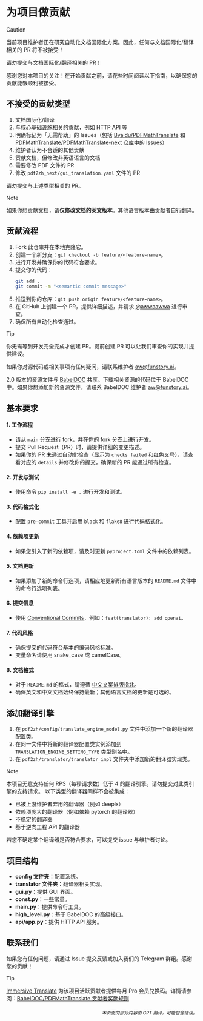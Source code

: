 # 为项目做贡献

> [!CAUTION]
>
> 当前项目维护者正在研究自动化文档国际化方案。因此，任何与文档国际化/翻译相关的 PR 将不被接受！
>
> 请勿提交与文档国际化/翻译相关的 PR！

感谢您对本项目的关注！在开始贡献之前，请花些时间阅读以下指南，以确保您的贡献能够顺利被接受。

## 不接受的贡献类型

1. 文档国际化/翻译
2. 与核心基础设施相关的贡献，例如 HTTP API 等
3. 明确标记为「无需帮助」的 Issues（包括 [Byaidu/PDFMathTranslate](Byaidu/PDFMathTranslate) 和 [PDFMathTranslate/PDFMathTranslate-next](PDFMathTranslate/PDFMathTranslate-next) 仓库中的 Issues）
4. 维护者认为不合适的其他贡献
5. 贡献文档，但修改非英语语言的文档
6. 需要修改 PDF 文件的 PR
7. 修改 `pdf2zh_next/gui_translation.yaml` 文件的 PR

请勿提交与上述类型相关的 PR。

> [!NOTE]
>
> 如果你想贡献文档，请**仅修改文档的英文版本**。其他语言版本由贡献者自行翻译。

## 贡献流程

1. Fork 此仓库并在本地克隆它。
2. 创建一个新分支：`git checkout -b feature/<feature-name>`。
3. 进行开发并确保你的代码符合要求。
4. 提交你的代码：
   ```bash
   git add .
   git commit -m "<semantic commit message>"
   ```
5. 推送到你的仓库：`git push origin feature/<feature-name>`。
6. 在 GitHub 上创建一个 PR，提供详细描述，并请求 [@awwaawwa](https://github.com/awwaawwa) 进行审查。
7. 确保所有自动化检查通过。

> [!TIP]
>
> 你无需等到开发完全完成才创建 PR。提前创建 PR 可以让我们审查你的实现并提供建议。
>
> 如果你对源代码或相关事项有任何疑问，请联系维护者 aw@funstory.ai。
>
> 2.0 版本的资源文件与 [BabelDOC](https://github.com/funstory-ai/BabelDOC) 共享。下载相关资源的代码位于 BabelDOC 中。如果你想添加新的资源文件，请联系 BabelDOC 维护者 aw@funstory.ai。

## 基本要求

<h4 id="sop">1. 工作流程</h4>

   - 请从 `main` 分支进行 fork，并在你的 fork 分支上进行开发。
   - 提交 Pull Request（PR）时，请提供详细的变更描述。
   - 如果你的 PR 未通过自动化检查（显示为 `checks failed` 和红色叉号），请查看对应的 `details` 并修改你的提交，确保新的 PR 能通过所有检查。


<h4 id="开发与测试">2. 开发与测试</h4>

   - 使用命令 `pip install -e .` 进行开发和测试。


<h4 id="格式">3. 代码格式化</h4>

   - 配置 `pre-commit` 工具并启用 `black` 和 `flake8` 进行代码格式化。


<h4 id="requpdate">4. 依赖项更新</h4>

   - 如果您引入了新的依赖项，请及时更新 `pyproject.toml` 文件中的依赖列表。


<h4 id="docupdate">5. 文档更新</h4>

   - 如果添加了新的命令行选项，请相应地更新所有语言版本的 `README.md` 文件中的命令行选项列表。


<h4 id="commitmsg">6. 提交信息</h4>

   - 使用 [Conventional Commits](https://www.conventionalcommits.org/en/v1.0.0/)，例如：`feat(translator): add openai`。


<h4 id="codestyle">7. 代码风格</h4>

   - 确保提交的代码符合基本的编码风格标准。
   - 变量命名请使用 snake_case 或 camelCase。


<h4 id="doctypo">8. 文档格式</h4>

   - 对于 `README.md` 的格式，请遵循 [中文文案排版指北](https://github.com/sparanoid/chinese-copywriting-guidelines)。
   - 确保英文和中文文档始终保持最新；其他语言文档的更新是可选的。

## 添加翻译引擎

1. 在 `pdf2zh/config/translate_engine_model.py` 文件中添加一个新的翻译器配置类。
2. 在同一文件中将新的翻译器配置类实例添加到 `TRANSLATION_ENGINE_SETTING_TYPE` 类型别名中。
3. 在 `pdf2zh/translator/translator_impl` 文件夹中添加新的翻译器实现类。

> [!NOTE]
>
> 本项目无意支持任何 RPS（每秒请求数）低于 4 的翻译引擎。请勿提交对此类引擎的支持请求。
> 以下类型的翻译器同样不会被集成：
> - 已被上游维护者弃用的翻译器（例如 deeplx）
> - 依赖项庞大的翻译器（例如依赖 pytorch 的翻译器）
> - 不稳定的翻译器
> - 基于逆向工程 API 的翻译器
>
> 若您不确定某个翻译器是否符合要求，可以提交 issue 与维护者讨论。

## 项目结构

- **config 文件夹**：配置系统。
- **translator 文件夹**：翻译器相关实现。
- **gui.py**：提供 GUI 界面。
- **const.py**：一些常量。
- **main.py**：提供命令行工具。
- **high_level.py**：基于 BabelDOC 的高级接口。
- **api/app.py**：提供 HTTP API 服务。

## 联系我们

如果您有任何问题，请通过 Issue 提交反馈或加入我们的 Telegram 群组。感谢您的贡献！

> [!TIP]
>
> [Immersive Translate](https://immersivetranslate.com) 为该项目活跃贡献者提供每月 Pro 会员兑换码。详情请参阅：[BabelDOC/PDFMathTranslate 贡献者奖励规则](https://funstory-ai.github.io/BabelDOC/CONTRIBUTOR_REWARD/)

<div align="right"> 
<h6><small>本页面的部分内容由 GPT 翻译，可能包含错误。</small></h6>
